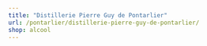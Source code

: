 ```yaml
---
title: "Distillerie Pierre Guy de Pontarlier"
url: /pontarlier/distillerie-pierre-guy-de-pontarlier/
shop: alcool
---
```

